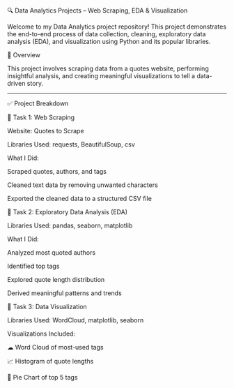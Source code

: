  🔍 Data Analytics Projects – Web Scraping, EDA & Visualization

Welcome to my Data Analytics project repository! This project demonstrates the end-to-end process of data collection, cleaning, exploratory data analysis (EDA), and visualization using Python and its popular libraries.

🚀 Overview

This project involves scraping data from a quotes website, performing insightful analysis, and creating meaningful visualizations to tell a data-driven story.


---

✅ Project Breakdown

📌 Task 1: Web Scraping

Website: Quotes to Scrape

Libraries Used: requests, BeautifulSoup, csv

What I Did:

Scraped quotes, authors, and tags

Cleaned text data by removing unwanted characters

Exported the cleaned data to a structured CSV file



📌 Task 2: Exploratory Data Analysis (EDA)

Libraries Used: pandas, seaborn, matplotlib

What I Did:

Analyzed most quoted authors

Identified top tags

Explored quote length distribution

Derived meaningful patterns and trends



📌 Task 3: Data Visualization

Libraries Used: WordCloud, matplotlib, seaborn

Visualizations Included:

☁ Word Cloud of most-used tags

📈 Histogram of quote lengths

🥧 Pie Chart of top 5 tags
